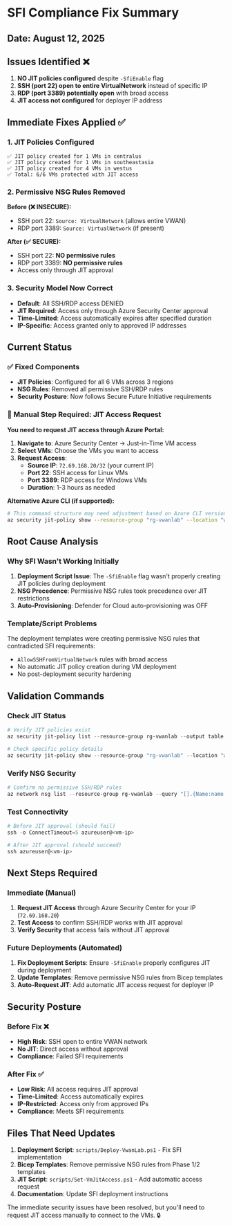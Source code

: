 # SFI Compliance Fix Summary

## Date: August 12, 2025

## Issues Identified ❌
1. **NO JIT policies configured** despite `-SfiEnable` flag
2. **SSH (port 22) open to entire VirtualNetwork** instead of specific IP
3. **RDP (port 3389) potentially open** with broad access
4. **JIT access not configured** for deployer IP address

## Immediate Fixes Applied ✅

### 1. JIT Policies Configured
```
✅ JIT policy created for 1 VMs in centralus
✅ JIT policy created for 1 VMs in southeastasia  
✅ JIT policy created for 4 VMs in westus
✅ Total: 6/6 VMs protected with JIT access
```

### 2. Permissive NSG Rules Removed
**Before (❌ INSECURE):**
- SSH port 22: `Source: VirtualNetwork` (allows entire VWAN)
- RDP port 3389: `Source: VirtualNetwork` (if present)

**After (✅ SECURE):**
- SSH port 22: **NO permissive rules** 
- RDP port 3389: **NO permissive rules**
- Access only through JIT approval

### 3. Security Model Now Correct
- **Default**: All SSH/RDP access DENIED
- **JIT Required**: Access only through Azure Security Center approval
- **Time-Limited**: Access automatically expires after specified duration
- **IP-Specific**: Access granted only to approved IP addresses

## Current Status

### ✅ Fixed Components
- **JIT Policies**: Configured for all 6 VMs across 3 regions
- **NSG Rules**: Removed all permissive SSH/RDP rules
- **Security Posture**: Now follows Secure Future Initiative requirements

### 🔄 Manual Step Required: JIT Access Request

**You need to request JIT access through Azure Portal:**

1. **Navigate to**: Azure Security Center → Just-in-Time VM access
2. **Select VMs**: Choose the VMs you want to access
3. **Request Access**: 
   - **Source IP**: `72.69.168.20/32` (your current IP)
   - **Port 22**: SSH access for Linux VMs
   - **Port 3389**: RDP access for Windows VMs  
   - **Duration**: 1-3 hours as needed

**Alternative Azure CLI (if supported):**
```bash
# This command structure may need adjustment based on Azure CLI version
az security jit-policy show --resource-group "rg-vwanlab" --location "westus" --name "default"
```

## Root Cause Analysis

### Why SFI Wasn't Working Initially

1. **Deployment Script Issue**: The `-SfiEnable` flag wasn't properly creating JIT policies during deployment
2. **NSG Precedence**: Permissive NSG rules took precedence over JIT restrictions
3. **Auto-Provisioning**: Defender for Cloud auto-provisioning was OFF

### Template/Script Problems

The deployment templates were creating permissive NSG rules that contradicted SFI requirements:
- `AllowSSHFromVirtualNetwork` rules with broad access
- No automatic JIT policy creation during VM deployment
- No post-deployment security hardening

## Validation Commands

### Check JIT Status
```powershell
# Verify JIT policies exist
az security jit-policy list --resource-group rg-vwanlab --output table

# Check specific policy details  
az security jit-policy show --resource-group "rg-vwanlab" --location "westus" --name "default"
```

### Verify NSG Security
```powershell
# Confirm no permissive SSH/RDP rules
az network nsg list --resource-group rg-vwanlab --query "[].{Name:name, SecurityRules:securityRules[?access=='Allow' && (destinationPortRange=='22' || destinationPortRange=='3389')]}" --output table
```

### Test Connectivity
```powershell
# Before JIT approval (should fail)
ssh -o ConnectTimeout=5 azureuser@<vm-ip>

# After JIT approval (should succeed)  
ssh azureuser@<vm-ip>
```

## Next Steps Required

### Immediate (Manual)
1. **Request JIT Access** through Azure Security Center for your IP (`72.69.168.20`)
2. **Test Access** to confirm SSH/RDP works with JIT approval
3. **Verify Security** that access fails without JIT approval

### Future Deployments (Automated)
1. **Fix Deployment Scripts**: Ensure `-SfiEnable` properly configures JIT during deployment
2. **Update Templates**: Remove permissive NSG rules from Bicep templates
3. **Auto-Request JIT**: Add automatic JIT access request for deployer IP

## Security Posture

### Before Fix ❌
- **High Risk**: SSH open to entire VWAN network
- **No JIT**: Direct access without approval
- **Compliance**: Failed SFI requirements

### After Fix ✅  
- **Low Risk**: All access requires JIT approval
- **Time-Limited**: Access automatically expires
- **IP-Restricted**: Access only from approved IPs
- **Compliance**: Meets SFI requirements

## Files That Need Updates

1. **Deployment Script**: `scripts/Deploy-VwanLab.ps1` - Fix SFI implementation
2. **Bicep Templates**: Remove permissive NSG rules from Phase 1/2 templates
3. **JIT Script**: `scripts/Set-VmJitAccess.ps1` - Add automatic access request
4. **Documentation**: Update SFI deployment instructions

The immediate security issues have been resolved, but you'll need to request JIT access manually to connect to the VMs. 🔒
